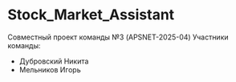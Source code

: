 # Stock_Market_Assistant
Совместный проект команды №3 (APSNET-2025-04)
Участники команды:
- Дубровский Никита
- Мельников Игорь
